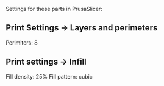 Settings for these parts in PrusaSlicer:

## Print Settings -> Layers and perimeters

Perimiters: 8

## Print settings -> Infill

Fill density: 25%
Fill pattern: cubic
